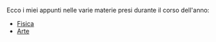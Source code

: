 Ecco i miei appunti nelle varie materie presi durante il corso dell'anno:

- [Fisica](https://fisica.giovyx90.net)
- [Arte](https://arte.giovyx90.net)
